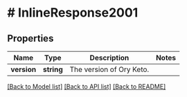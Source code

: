 # # InlineResponse2001

## Properties

Name | Type | Description | Notes
------------ | ------------- | ------------- | -------------
**version** | **string** | The version of Ory Keto. |

[[Back to Model list]](../../README.md#models) [[Back to API list]](../../README.md#endpoints) [[Back to README]](../../README.md)
